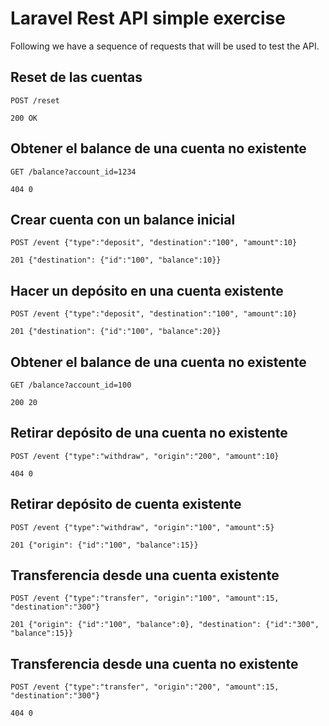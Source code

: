 # Laravel Rest API simple exercise 

Following we have a sequence of requests that will be used to test the API.

## Reset de las cuentas

```
POST /reset

200 OK
```


## Obtener el balance de una cuenta no existente

```
GET /balance?account_id=1234

404 0
```

## Crear cuenta con un balance inicial

```
POST /event {"type":"deposit", "destination":"100", "amount":10}

201 {"destination": {"id":"100", "balance":10}}
```

## Hacer un depósito en una cuenta existente

```
POST /event {"type":"deposit", "destination":"100", "amount":10}

201 {"destination": {"id":"100", "balance":20}}
```

## Obtener el balance de una cuenta no existente

```
GET /balance?account_id=100

200 20
```

## Retirar depósito de una cuenta no existente

```
POST /event {"type":"withdraw", "origin":"200", "amount":10}

404 0
```

## Retirar depósito de cuenta existente

```
POST /event {"type":"withdraw", "origin":"100", "amount":5}

201 {"origin": {"id":"100", "balance":15}}
```

## Transferencia desde una cuenta existente

```
POST /event {"type":"transfer", "origin":"100", "amount":15, "destination":"300"}

201 {"origin": {"id":"100", "balance":0}, "destination": {"id":"300", "balance":15}}
```

## Transferencia desde una cuenta no existente

```
POST /event {"type":"transfer", "origin":"200", "amount":15, "destination":"300"}

404 0
```
